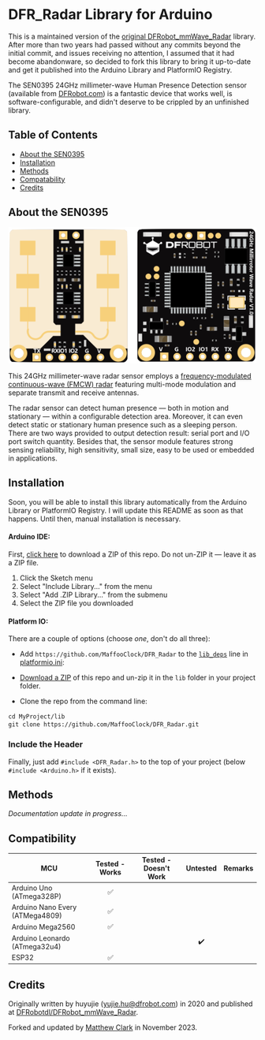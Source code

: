 # DFR_Radar Library for Arduino

<!-- [![Arduino Lint](https://github.com/MaffooClock/DFR_Radar/actions/workflows/check-arduino.yml/badge.svg)](https://github.com/MaffooClock/DFR_Radar/actions/workflows/check-arduino.yml) [![Compile Examples](https://github.com/MaffooClock/DFR_Radar/actions/workflows/compile-examples.yml/badge.svg)](https://github.com/MaffooClock/DFR_Radar/actions/workflows/compile-examples.yml) [![Arduino Library](https://www.ardu-badge.com/badge/DFR_Radar.svg?)](https://www.ardu-badge.com/DFR_Radar) [![PlatformIO Registry](https://badges.registry.platformio.org/packages/maffooclock/library/DFR_Radar.svg)](https://registry.platformio.org/libraries/maffooclock/DFR_Radar) -->

This is a maintained version of the [original DFRobot_mmWave_Radar](https://github.com/DFRobotdl/DFRobot_mmWave_Radar) library.  After more than two years had passed without any commits beyond the initial commit, and issues receiving no attention, I assumed that it had become abandonware, so decided to fork this library to bring it up-to-date and get it published into the Arduino Library and PlatformIO Registry.

The SEN0395 24GHz millimeter-wave Human Presence Detection sensor (available from [DFRobot.com](https://www.dfrobot.com/product-2282.html)) is a fantastic device that works well, is software-configurable, and didn't deserve to be crippled by an unfinished library.


## Table of Contents

* [About the SEN0395](#about-the-sen0395)
* [Installation](#installation)
* [Methods](#methods)
* [Compatability](#compatability)
* [Credits](#credits)



## About the SEN0395

![Front and back of DFRobot SEN0395 module](.github/photos/SEN0395.png)

This 24GHz millimeter-wave radar sensor employs a [frequency-modulated continuous-wave (FMCW) radar](https://en.wikipedia.org/wiki/Continuous-wave_radar#Modulated_continuous-wave) featuring multi-mode modulation and separate transmit and receive antennas.

The radar sensor can detect human presence — both in motion and stationary — within a configurable detection area.  Moreover, it can even detect static or stationary human presence such as a sleeping person. There are two ways provided to output detection result: serial port and I/O port switch quantity. Besides that, the sensor module features strong sensing reliability, high sensitivity, small size, easy to be used or embedded in applications.


## Installation

Soon, you will be able to install this library automatically from the Arduino Library or PlatformIO Registry.  I will update this README as soon as that happens.  Until then, manual installation is necessary.


#### Arduino IDE:

First, [click here](https://github.com/MaffooClock/DFR_Radar/archive/refs/heads/master.zip) to download a ZIP of this repo.  Do not un-ZIP it — leave it as a ZIP file.

 1. Click the Sketch menu
 2. Select "Include Library..." from the menu
 3. Select "Add .ZIP Library..." from the submenu
 4. Select the ZIP file you downloaded


#### Platform IO:

There are a couple of options (choose _one_, don't do all three):

 - Add `https://github.com/MaffooClock/DFR_Radar` to the [`lib_deps`](https://docs.platformio.org/en/stable/projectconf/sections/env/options/library/lib_deps.html) line in [platformio.ini](https://docs.platformio.org/en/stable/projectconf/index.html):

 - [Download a ZIP](https://github.com/MaffooClock/DFR_Radar/archive/refs/heads/master.zip) of this repo and un-zip it in the `lib` folder in your project folder.

 - Clone the repo from the command line:
 ```shell
 cd MyProject/lib
 git clone https://github.com/MaffooClock/DFR_Radar.git

 ```


### Include the Header

Finally, just add `#include <DFR_Radar.h>` to the top of your project (below `#include <Arduino.h>` if it exists).


## Methods

_Documentation update in progress..._


## Compatibility

| **MCU**                         | **Tested - Works** | **Tested - Doesn't Work** |   **Untested**   | **Remarks** |
|---------------------------------|:------------------:|:-------------------------:|:----------------:|-------------|
| Arduino Uno (ATmega328P)        | :white_check_mark: |                           |                  |             |
| Arduino Nano Every (ATMega4809) | :white_check_mark: |                           |                  |             |
| Arduino Mega2560                | :white_check_mark: |                           |                  |             |
| Arduino Leonardo (ATmega32u4)   |                    |                           |:heavy_check_mark:|             |
| ESP32                           | :white_check_mark: |                           |                  |             |


## Credits

Originally written by huyujie (yujie.hu@dfrobot.com) in 2020 and published at [DFRobotdl/DFRobot_mmWave_Radar](https://github.com/DFRobotdl/DFRobot_mmWave_Radar).

Forked and updated by [Matthew Clark](https://github.com/MaffooClock) in November 2023.

